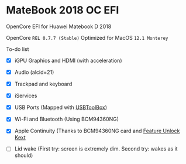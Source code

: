 # MateBook 2018 OC EFI
OpenCore EFI for Huawei Matebook D 2018

OpenCore ```REL 0.7.7 (Stable)```
Optimized for MacOS ```12.1 Monterey```


To-do list

- [x] iGPU Graphics and HDMI (with acceleration)
- [x] Audio (alcid=21)
- [x] Trackpad and keyboard
- [x] iServices
- [x] USB Ports (Mapped with [USBToolBox](https://github.com/USBToolBox))
- [x] Wi-Fi and Bluetooth (Using BCM94360NG)
- [x] Apple Continuity (Thanks to BCM94360NG card and [Feature Unlock Kext](https://github.com/acidanthera/FeatureUnlock)
- [ ] Lid wake (First try: screen is extremely dim. Second try: wakes as it should)




